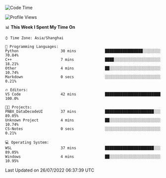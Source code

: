 <!--START_SECTION:waka-->
![Code Time](http://img.shields.io/badge/Code%20Time-159%20hrs%2021%20mins-blue)

![Profile Views](http://img.shields.io/badge/Profile%20Views-1-blue)

📊 **This Week I Spent My Time On** 

```text
⌚︎ Time Zone: Asia/Shanghai

💬 Programming Languages: 
Python                   30 mins             █████████████████░░░░░░░░   70.84% 
C++                      7 mins              ████░░░░░░░░░░░░░░░░░░░░░   18.21% 
Other                    4 mins              ██░░░░░░░░░░░░░░░░░░░░░░░   10.74% 
Markdown                 0 secs              ░░░░░░░░░░░░░░░░░░░░░░░░░   0.21%

🔥 Editors: 
VS Code                  42 mins             █████████████████████████   100.0%

🐱‍💻 Projects: 
PNBX_DataDecodeUI        37 mins             ██████████████████████░░░   89.05% 
Unknown Project          4 mins              ██░░░░░░░░░░░░░░░░░░░░░░░   10.74% 
CS-Notes                 0 secs              ░░░░░░░░░░░░░░░░░░░░░░░░░   0.21%

💻 Operating System: 
WSL                      37 mins             ██████████████████████░░░   89.05% 
Windows                  4 mins              ██░░░░░░░░░░░░░░░░░░░░░░░   10.95%

```


 Last Updated on 26/07/2022 06:37:39 UTC
<!--END_SECTION:waka-->